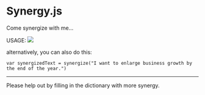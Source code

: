 Synergy.js
==========

Come synergize with me...


USAGE:
![](http://puu.sh/gkzk8/93fc98b62b.png)

alternatively, you can also do this:

    var synergizedText = synergize("I want to enlarge business growth by the end of the year.")


-----------


Please help out by filling in the dictionary with more synergy.
